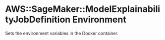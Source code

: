 # AWS::SageMaker::ModelExplainabilityJobDefinition Environment<a name="aws-properties-sagemaker-modelexplainabilityjobdefinition-environment"></a>

Sets the environment variables in the Docker container\.